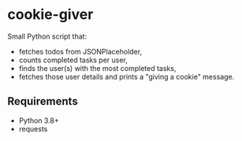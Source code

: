 # cookie-giver

Small Python script that:
- fetches todos from JSONPlaceholder,
- counts completed tasks per user,
- finds the user(s) with the most completed tasks,
- fetches those user details and prints a "giving a cookie" message.

## Requirements
- Python 3.8+
- requests
